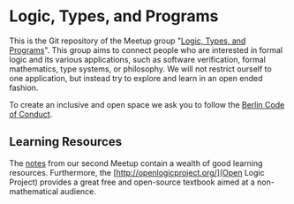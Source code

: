 # Logic, Types, and Programs

This is the Git repository of the Meetup group "[Logic, Types, and Programs](http://www.meetup.com/Logic-Types-and-Programs/)". This group aims to connect people who are interested in formal logic and its various applications, such as software verification, formal mathematics, type systems, or philosophy. We will not restrict ourself to one application, but instead try to explore and learn in an open ended fashion.

To create an inclusive and open space we ask you to follow the [Berlin Code of Conduct](http://berlincodeofconduct.org).

## Learning Resources

The [notes](No02_Logic_for_Everyone) from our second Meetup contain a wealth of good learning resources.
Furthermore, the [http://openlogicproject.org/](Open Logic Project) provides
a great free and open-source textbook aimed at a non-mathematical audience.
